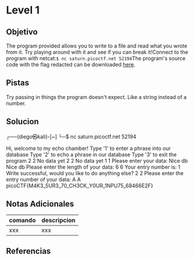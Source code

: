 # Level 1
## Objetivo
The program provided allows you to write to a file and read what you wrote from it. Try playing around with it and see if you can break it!Connect to the program with netcat:`$ nc saturn.picoctf.net 52194`The program's source code with the flag redacted can be downloaded [here](https://artifacts.picoctf.net/c/140/program-redacted.c).
## Pistas
Try passing in things the program doesn't expect. Like a string instead of a number.
## Solucion
┌──(diego㉿kali)-[~]
└─$ nc saturn.picoctf.net 52194 

Hi, welcome to my echo chamber!
Type '1' to enter a phrase into our database
Type '2' to echo a phrase in our database
Type '3' to exit the program
2
2
No data yet
2
2
No data yet
1
1
Please enter your data:
Nice db
Nice db
Please enter the length of your data:
6
6
Your entry number is: 1
Write successful, would you like to do anything else?
2
2
Please enter the entry number of your data:
A
A
picoCTF{M4K3_5UR3_70_CH3CK_Y0UR_1NPU75_68466E2F}

## Notas Adicionales
|comando|descripcion|
|-------|-----------|
|xxx|xxx|
## Referencias
